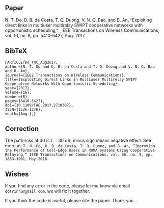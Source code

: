 ## Paper
N. T. Do, D. B. da Costa, T. Q. Duong, V. N. Q. Bao, and B. An, “Exploiting direct links in multiuser multirelay SWIPT cooperative networks with opportunistic scheduling,” _IEEE Transactions on Wireless Communications, vol. 16, no. 8, pp. 5410–5427, Aug. 2017.

## BibTeX
```
@ARTICLE{Do_TWC_Aug2017, 
author={N. T. Do and D. B. da Costa and T. Q. Duong and V. N. Q. Bao and B. An}, 
journal={IEEE Transactions on Wireless Communications}, 
title={Exploiting Direct Links in Multiuser Multirelay SWIPT Cooperative Networks With Opportunistic Scheduling}, 
year={2017}, 
volume={16}, 
number={8}, 
pages={5410-5427}, 
doi={10.1109/TWC.2017.2710307}, 
ISSN={1536-1276}, 
month={Aug.},}
```

## Correction
The path-loss at d0 is L = 30 dB, minus sign means negative effect. See more at: ```T. N. Do, D. B. da Costa, T. Q. Duong, and B. An, “Improving the Performance of Cell-Edge Users in NOMA Systems Using Cooperative Relaying,” IEEE Transactions on Communications, vol. 66, no. 5, pp. 1883–1901, May 2018.```


## Wishes
If you find any error in the code, please let me know via email ```dotrinhu@gmail.com```, we will fix it together. 

If you think the code is useful, please cite the paper. Thank you.


